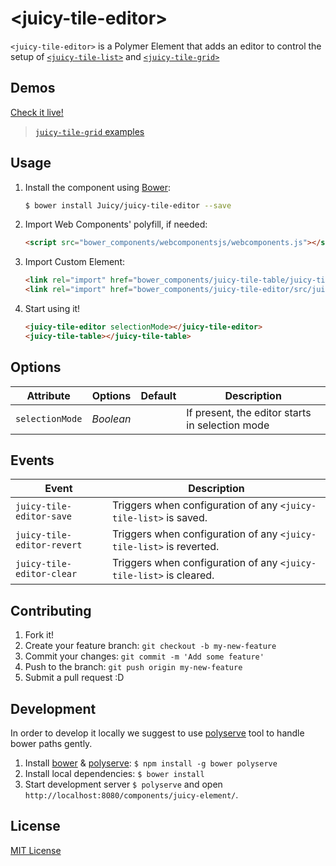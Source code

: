 # &lt;juicy-tile-editor&gt;

`<juicy-tile-editor>` is a Polymer Element that adds an editor to control the setup of [`<juicy-tile-list>`](http://github.com/juicy-tile-list) and [`<juicy-tile-grid>`](http://github.com/juicy-tile-grid)

## Demos

[Check it live!](http://juicy.github.io/juicy-tile-editor)
> [`juicy-tile-grid` examples](http://juicy.github.io/juicy-tile-editor/examples/juicy-tile-grid/)

## Usage

1. Install the component using [Bower](http://bower.io/):

    ```sh
    $ bower install Juicy/juicy-tile-editor --save
    ```


2. Import Web Components' polyfill, if needed:

    ```html
    <script src="bower_components/webcomponentsjs/webcomponents.js"></script>
    ```

3. Import Custom Element:

    ```html
    <link rel="import" href="bower_components/juicy-tile-table/juicy-tile-table.html">
    <link rel="import" href="bower_components/juicy-tile-editor/src/juicy-tile-editor.html">
    ```

4. Start using it!

    ```html
    <juicy-tile-editor selectionMode></juicy-tile-editor>
    <juicy-tile-table></juicy-tile-table>
    ```

## Options

Attribute                    | Options             | Default      | Description
---                          | ---                 | ---          | ---
`selectionMode`              | *Boolean*           |              | If present, the editor starts in selection mode

## Events

Event                     | Description
---                       | ---
`juicy-tile-editor-save`  | Triggers when configuration of any `<juicy-tile-list>` is saved.
`juicy-tile-editor-revert`| Triggers when configuration of any `<juicy-tile-list>` is reverted.
`juicy-tile-editor-clear` | Triggers when configuration of any `<juicy-tile-list>` is cleared.

## Contributing

1. Fork it!
2. Create your feature branch: `git checkout -b my-new-feature`
3. Commit your changes: `git commit -m 'Add some feature'`
4. Push to the branch: `git push origin my-new-feature`
5. Submit a pull request :D

## Development

In order to develop it locally we suggest to use [polyserve](https://npmjs.com/polyserve) tool to handle bower paths gently.

1. Install [bower](http://bower.io/) & [polyserve](https://npmjs.com/polyserve): `$ npm install -g bower polyserve`
2. Install local dependencies: `$ bower install`
3. Start development server `$ polyserve` and open `http://localhost:8080/components/juicy-element/`.

## License

[MIT License](http://opensource.org/licenses/MIT)
